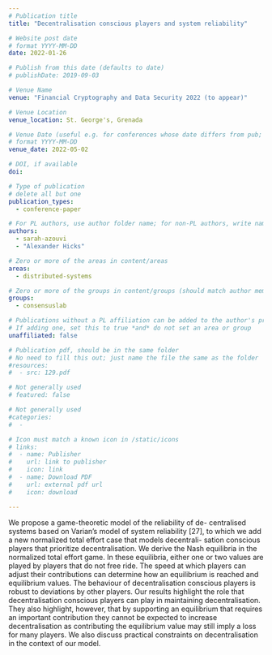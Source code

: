 ```yaml
---
# Publication title
title: "Decentralisation conscious players and system reliability"

# Website post date
# format YYYY-MM-DD
date: 2022-01-26

# Publish from this date (defaults to date)
# publishDate: 2019-09-03

# Venue Name
venue: "Financial Cryptography and Data Security 2022 (to appear)"

# Venue Location
venue_location: St. George's, Grenada

# Venue Date (useful e.g. for conferences whose date differs from pub; defaults to date)
# format YYYY-MM-DD
venue_date: 2022-05-02

# DOI, if available
doi:

# Type of publication
# delete all but one
publication_types:
  - conference-paper

# For PL authors, use author folder name; for non-PL authors, write name as in paper within ""
authors:
  - sarah-azouvi
  - "Alexander Hicks"

# Zero or more of the areas in content/areas
areas:
  - distributed-systems

# Zero or more of the groups in content/groups (should match author membership)
groups:
  - consensuslab

# Publications without a PL affiliation can be added to the author's profile without showing up elsewhere
# If adding one, set this to true *and* do not set an area or group
unaffiliated: false

# Publication pdf, should be in the same folder
# No need to fill this out; just name the file the same as the folder
#resources:
#  - src: 129.pdf

# Not generally used
# featured: false

# Not generally used
#categories:
#  -

# Icon must match a known icon in /static/icons
# links:
#  - name: Publisher
#    url: link to publisher
#    icon: link
#  - name: Download PDF
#    url: external pdf url
#    icon: download

---
```


We propose a game-theoretic model of the reliability of de- centralised systems based on Varian’s model of system reliability [27], to which we add a new normalized total effort case that models decentrali- sation conscious players that prioritize decentralisation.
We derive the Nash equilibria in the normalized total effort game. In these equilibria, either one or two values are played by players that do not free ride. The speed at which players can adjust their contributions can determine how an equilibrium is reached and equilibrium values. The behaviour of decentralisation conscious players is robust to deviations by other players.
Our results highlight the role that decentralisation conscious players can play in maintaining decentralisation. They also highlight, however, that by supporting an equilibrium that requires an important contribution they cannot be expected to increase decentralisation as contributing the equilibrium value may still imply a loss for many players. We also discuss practical constraints on decentralisation in the context of our model.
